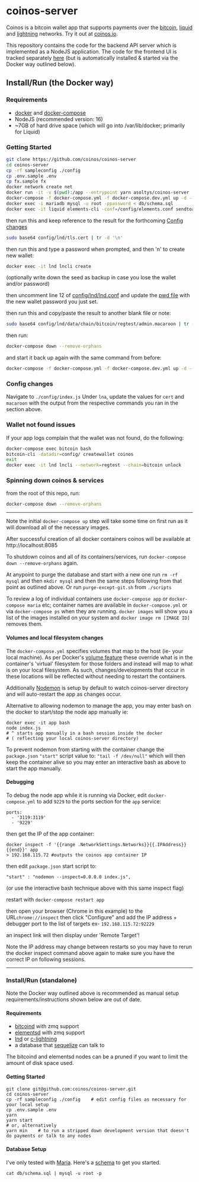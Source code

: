 # coinos-server

Coinos is a bitcoin wallet app that supports payments over the <a href="https://bitcoin.org">bitcoin</a>, <a href="https://blockstream.com/liquid/">liquid</a> and <a href="http://lightning.network/">lightning</a> networks. Try it out at <a href="https://coinos.io/">coinos.io</a>.

This repository contains the code for the backend API server which is implemented as a NodeJS application. The code for the frontend UI is tracked separately <a href="https://github.com/asoltys/coinos.io">here</a> (but is automatically installed & started via the Docker way outlined below). 

## Install/Run (the Docker way)

### Requirements 

* <a href="https://docs.docker.com/get-docker/
">docker</a> and <a href="https://docs.docker.com/compose/install/">docker-compose</a>
* NodeJS (recommended version: 16)
* ~7GB of hard drive space (which will go into /var/lib/docker; primarily for Liquid)

### Getting Started

```bash
git clone https://github.com/coinos/coinos-server
cd coinos-server
cp -rf sampleconfig ./config
cp .env.sample .env
cp fx.sample fx
docker network create net
docker run -it -v $(pwd):/app --entrypoint yarn asoltys/coinos-server
docker-compose -f docker-compose.yml -f docker-compose.dev.yml up -d --remove-orphans
docker exec -i mariadb mysql -u root -ppassword < db/schema.sql   
docker exec -it liquid elements-cli -conf=/config/elements.conf sendtoaddress AzpsKhC6xE9FEK4aWAzMnbvueMLiSa5ym1xpuYogFkHzWgMHSt8B79aNNbFppQzCSQ2yZ9E4nL6RQJU7 1000000
```

then run this and keep reference to the result for the forthcoming [Config changes] 

```bash
sudo base64 config/lnd/tls.cert | tr -d '\n'
```
then run this and type a password when prompted, and then 'n' to create new wallet: 

```bash 
docker exec -it lnd lncli create
```
(optionally write down the seed as backup in case you lose the wallet and/or password)

then uncomment line 12 of [config/lnd/lnd.conf] and update the [pwd file] with the new wallet password you just set.

then run this and copy/paste the result to another blank file or note: 
```bash
sudo base64 config/lnd/data/chain/bitcoin/regtest/admin.macaroon | tr -d '\n'
```

then run:
```bash
docker-compose down --remove-orphans
``` 
and start it back up again with the same command from before: 
```bash
docker-compose -f docker-compose.yml -f docker-compose.dev.yml up -d --remove-orphans
```

### Config changes

Navigate to `./config/index.js`
Under `lna`, update the values for `cert` and `macaroon` with the output from the respective commands you ran in the section above.

### Wallet not found issues
If your app logs complain that the wallet was not found, do the following:
```bash
docker-compose exec bitcoin bash
bitcoin-cli -datadir=config/ createwallet coinos
exit
docker exec -it lnd lncli --network=regtest --chain=bitcoin unlock
```
### Spinning down coinos & services

from the root of this repo, run: 

```bash
docker-compose down --remove-orphans
```

---


Note the initial `docker-compose up` step will take some time on first run as it will download all of the necessary images.

After successful creation of all docker containers coinos will be available at http://localhost:8085 

To shutdown coinos and all of its containers/services, run `docker-compose down --remove-orphans` again.  

At anypoint to purge the database and start with a new one run `rm -rf mysql` and then `mkdir mysql` and then the same steps following from that point as outlined above.   Or run `purge-except-git.sh` from `./scripts`

To review a log of individual containers use `docker-compose app` or `docker-compose maria` etc; container names are available in `docker-compose.yml` or via `docker-compose ps` when they are running.  `docker images` will show you a list of the images installed on your system and `docker image rm [IMAGE ID]` removes them.

#### Volumes and local filesystem changes

The `docker-compose.yml` specifies volumes that map to the host (ie- your local machine).  As per Docker's <a href="https://docs.docker.com/storage/volumes/">volume feature</a> these override what is in the container's 'virtual' filesystem for those folders and instead will map to what is on your local filesystem.  As such, changes/developments that occur in these locations will be reflected without needing to restart the containers. 

Additionally <a href="https://github.com/remy/nodemon">Nodemon</a> is setup by default to watch coinos-server directory and will auto-restart the app as changes occur. 

Alternative to allowing nodemon to manage the app, you may enter bash on the docker to start/stop the node app manually ie: 

    docker exec -it app bash
    node index.js 
    # ^ starts app manually in a bash session inside the docker
    # ( reflecting your local coinos-server directory)


To prevent nodemon from starting with the container change the `package.json` `"start"` script value to: `"tail -f /dev/null"` which will then keep the container alive so you may enter an interactive bash as above to start the app manually. 

#### Debugging

To debug the node app while it is running via Docker, edit `docker-compose.yml` to add `9229` to the ports section for the `app` service: 

    ports:
      - '3119:3119'
      - '9229'

then get the IP of the app container: 

    docker inspect -f '{{range .NetworkSettings.Networks}}{{.IPAddress}}{{end}}' app
    > 192.168.115.72 #outputs the coinos app container IP

then edit `package.json` start script to: 

    "start" : "nodemon --inspect=0.0.0.0 index.js",

(or use the interactive bash technique above with this same inspect flag)

restart with `docker-compose restart app`

then open your browser (Chrome in this example) to the URL`chrome://inspect` then click "Configure" and add the IP address + debugger port to the list of targets ex- `192.168.115.72:92229`

an inspect link will then display under 'Remote Target'!

  Note the IP address may change between restarts so you may have to rerun the docker inspect command above again to make sure you have the correct IP on following sessions. 

----

### Install/Run (standalone)

Note the Docker way outlined above is recommended as manual setup requirements/instructions shown below are out of date. 


#### Requirements

* <a href="https://github.com/bitcoin/bitcoin">bitcoind</a> with zmq support
* <a href="https://github.com/ElementsProject/elements">elementsd</a> with zmq support
* <a href="https://github.com/lightningnetwork/lnd">lnd</a> or <a href="https://github.com/elementsproject/lightning">c-lightning</a>
* a database that <a href="https://github.com/sequelize/sequelize">sequelize</a> can talk to

The bitcoind and elementsd nodes can be a pruned if you want to limit the amount of disk space used.

#### Getting Started

    git clone git@github.com:coinos/coinos-server.git
    cd coinos-server
    cp -rf sampleconfig ./config    # edit config files as necessary for your local setup
    cp .env.sample .env
    yarn
    yarn start 
    # or, alternatively
    yarn min    # to run a stripped down development version that doesn't do payments or talk to any nodes

#### Database Setup

I've only tested with <a href="https://mariadb.org/">Maria</a>. Here's a [schema](https://github.com/asoltys/coinos-server/blob/master/db/schema.sql) to get you started.

    cat db/schema.sql | mysql -u root -p


[Config changes]:(#config-changes)
[config/lnd/lnd.conf]:./config/lnd/lnd.conf
[pwd file]:./config/lnd/pwd